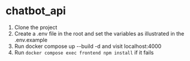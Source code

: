# chatbot_api

1. Clone the project
2. Create a .env file in the root and set the variables as illustrated in the .env.example
3. Run docker compose up --build -d and visit localhost:4000
4. Run `docker compose exec frontend npm install` if it fails